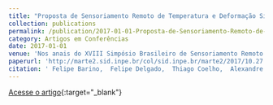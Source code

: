 ```yaml
---
title: "Proposta de Sensoriamento Remoto de Temperatura e Deformação Simultaneamente via Fibra Óptica"
collection: publications
permalink: /publication/2017-01-01-Proposta-de-Sensoriamento-Remoto-de-Temperatura-e-Deformao-Simultaneamente-via-Fibra-ptica
category: Artigos em Conferências
date: 2017-01-01
venue: 'Nos anais do XVIII Simpósio Brasileiro de Sensoriamento Remoto'
paperurl: 'http://marte2.sid.inpe.br/col/sid.inpe.br/marte2/2017/10.27.13.48.39/doc/thisInformationItemHomePage.html'
citation: ' Felipe Barino,  Felipe Delgado,  Thiago Coelho,  Alexandre Santos, &quot;Proposta de Sensoriamento Remoto de Temperatura e Deformação Simultaneamente via Fibra Óptica.&quot; Nos anais do XVIII Simpósio Brasileiro de Sensoriamento Remoto, 2017.'
---
```

[Acesse o artigo](http://marte2.sid.inpe.br/col/sid.inpe.br/marte2/2017/10.27.13.48.39/doc/thisInformationItemHomePage.html){:target="_blank"}
